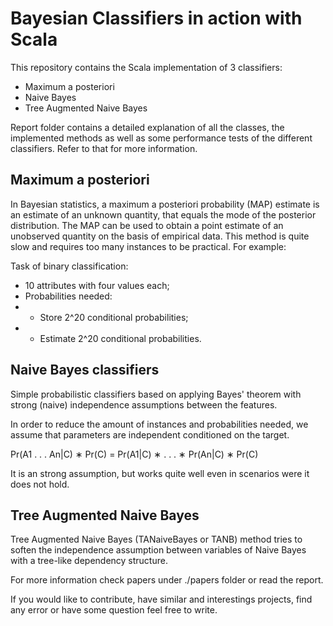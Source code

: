 # Bayesian Classifiers in action with Scala

This repository contains the Scala implementation of 3 classifiers:

* Maximum a posteriori
* Naive Bayes
* Tree Augmented Naive Bayes

Report folder contains a detailed explanation of all the classes, the implemented methods as well as some performance tests of the different classifiers. Refer to that for more information.

## Maximum a posteriori

In Bayesian statistics, a maximum a posteriori probability (MAP) estimate is an estimate of an unknown quantity, that equals the mode of the posterior distribution. The MAP can be used to obtain a point estimate of an unobserved quantity on the basis of empirical data.
This method is quite slow and requires too many instances to be practical. For example:

Task of binary classification:
 - 10 attributes with four values each;
 - Probabilities needed: 
  - * Store 2^20 conditional probabilities;
  - * Estimate 2^20 conditional probabilities.


## Naive Bayes classifiers

Simple probabilistic classifiers based on applying Bayes' theorem with strong (naive) independence assumptions between the features.

In order to reduce the amount of instances and probabilities needed, we assume that parameters are independent conditioned on the target.

Pr(A1 . . . An|C) ∗ Pr(C) = Pr(A1|C) ∗ . . . ∗ Pr(An|C) ∗ Pr(C) 

It is an strong assumption, but works quite well even in scenarios were it does not hold.


## Tree Augmented Naive Bayes

Tree Augmented Naive Bayes (TANaiveBayes or TANB) method tries to soften the independence assumption between variables of Naive Bayes with a tree-like dependency structure.

For more information check papers under ./papers folder or read the report.

If you would like to contribute, have similar and interestings projects, find any error or have some question feel free to write.
